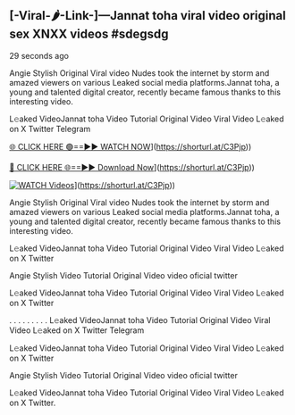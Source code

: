 ## [-Viral-🌶-Link-]—Jannat toha viral video original sex XNXX videos #sdegsdg

29 seconds ago

Angie Stylish Original Viral video Nudes took the internet by storm and amazed viewers on various Leaked social media platforms.Jannat toha, a young and talented digital creator, recently became famous thanks to this interesting video.

L𝚎aked VideoJannat toha Video Tutorial Original Video Viral Video L𝚎aked on X Twitter Telegram

[🌐 CLICK HERE 🟢==►► WATCH NOW](https://i.imgur.com/dJHk4Zq.gif)](https://shorturl.at/C3Pjp))

[🔴 CLICK HERE 🌐==►► Download Now](https://i.imgur.com/dJHk4Zq.gif)](https://shorturl.at/C3Pjp))

[![WATCH Videos](https://i.imgur.com/dJHk4Zq.gif)](https://i.imgur.com/dJHk4Zq.gif)](https://shorturl.at/C3Pjp))

Angie Stylish Original Viral video Nudes took the internet by storm and amazed viewers on various Leaked social media platforms.Jannat toha, a young and talented digital creator, recently became famous thanks to this interesting video.

L𝚎aked VideoJannat toha Video Tutorial Original Video Viral Video L𝚎aked on X Twitter

Angie Stylish Video Tutorial Original Video video oficial twitter

L𝚎aked VideoJannat toha Video Tutorial Original Video Viral Video L𝚎aked on X Twitter

. . . . . . . . . L𝚎aked VideoJannat toha Video Tutorial Original Video Viral Video L𝚎aked on X Twitter Telegram

L𝚎aked VideoJannat toha Video Tutorial Original Video Viral Video L𝚎aked on X Twitter

Angie Stylish Video Tutorial Original Video video oficial twitter

L𝚎aked VideoJannat toha Video Tutorial Original Video Viral Video L𝚎aked on X Twitter.